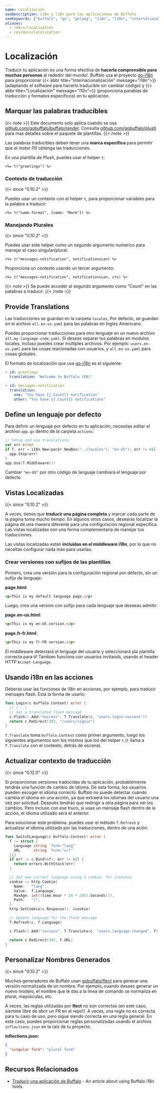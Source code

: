 ```yaml
---
name: Localización
seoDescription: i18n y l10n para las aplicaciones de Buffalo
seoKeywords: ["buffalo", "go", "golang", "i18n", "l10n", "internationalization", "localization"]
aliases:
  - /docs/localization
  - /es/docs/localization
---
```


# Localización

Traducir tu aplicación es una forma efectiva de **hacerla comprensible para muchas personas** al rededor del mundo!. Buffalo usa el proyecto [go-i18n](https://github.com/nicksnyder/go-i18n) para proporcionar {{< abbr title="Internacionalización" message="i18n">}} (adaptando el software para hacerlo traducible sin cambiar código) y {{< abbr title="Localización" message="l10n">}} (proporciona parablas de traducción y formatos específicos) en tu aplicación.

## Marquar las palabras traducibles

{{< note >}}
Este documento solo aplica cuando se usa [github.com/gobuffalo/buffalo/render](https://github.com/gobuffalo/buffalo/tree/main/render).
Consulta [github.com/gobuffalo/plush](https://github.com/gobuffalo/plush) para mas detalles sobre el paquete de plantillas.
{{< /note >}}

Las palabras traducibles deben tener una **marca específica** para permitir que el motor *l10* obtenga las traducciones.

En una plantilla de Plush, puedes usar el helper `t`:

```plain
<%= t("greetings") %>
```

### Contexto de traducción
{{< since "0.10.2" >}}

Puedes usar un contexto con el helper `t`, para proporcionar variables para la palabra a traducir:

```plain
<%= t("name-format", {name: "Mark"}) %>
```

### Manejando Plurales

{{< since "0.10.2" >}}

Puedes usar este helper como un segundo argumento numerico para manejar el caso singular/plural:

```plain
<%= t("messages-notification", notificationsLen) %>
```

Proporciona un contexto usando un tercer argumento:

```plain
<%= t("messages-notification", notificationsLen, ctx) %>
```

{{< note >}}
Se puede acceder al segundo argumento como "Count" en las palabras a traducir.
{{< /note >}}

## Provide Translations

Las traducciones se guardan en la carpeta `locales`, Por defecto, se guardan en el archivo `all.en-us.yaml` para las palabras en Ingles Americano.

Puedes proporcionar traducciones para otro lenguaje en un nuevo archivo `all.my-language-code.yaml`. Si deseas separar tus palabras en modulos locales, incluso puedes crear múltiples archivos. Por ejemplo: `users.en-us.yaml` para las cosas reacionadas con usuarios, y `all.en-us.yaml` para cosas globales.

El formato de localización que usa [go-i18n](https://github.com/nicksnyder/go-i18n) es el siguiente:

```yaml
- id: greetings
  translation: "Welcome to Buffalo (EN)"

- id: messages-notification
  translation:
    one: "You have {{.Count}} notification"
    other: "You have {{.Count}} notifications"
```

## Define un lenguaje por defecto

Para definir un lenguaje por defecto en tu aplicación, necesitas editar el archivo `app.go` dentro de la carpeta `actions`:

```go
// Setup and use translations:
var err error
if T, err = i18n.New(packr.NewBox("../locales"), "en-US"); err != nil {
  app.Stop(err)
}
app.Use(T.Middleware())
```

Cambiar `"en-US"` por otro código de languaje cambiará el lenguaje por defecto.

## Vistas Localizadas

{{< since "0.10.2" >}}

A veces, tienes que **traducir una página completa** y marcar cada parte de la página toma mucho tiempo. En algunos otros casos, desearás localizar la página de una manera diferente para una configuración regional específica. Las vistas localizadas son una forma complementaria de manejar tus traducciones.

Las vistas localizadas están **incluidas en el middleware i18n**, por lo que no neceitas configurar nada más para usarlas.

### Crear versiones con sufijos de las plantillas

Primero, crea una versión para la configuración regional por defecto, sin un sufijo de lenguaje:

**page.html**:
```html
<p>This is my default language page.</p>
```

Luego, crea una version con sufijo para cada lenguaje que deseeas admitir:

**page.en-us.html**:
```html
<p>This is my en-US version.</p>
```

**page.fr-fr.html**:
```html
<p>This is my fr-FR version.</p>
```

El middleware detectará el lenguaje del usuario y seleccionará pla plantilla correcta para ti! Tambien funciona con usuarios invitaods, usando el header HTTP `Accept-Language`.

## Usando i18n en las acciones

Deberás usar las funciones de i18n en acciones, por ejemplo, para traducir mensajes flash. Está la forma de usarlo:

``` go
func Login(c buffalo.Context) error {
  // [...]
  // Set a translated flash message
  c.Flash().Add("success", T.Translate(c, "users.login-success"))
  return c.Redirect(303, "/users/signin")
}
```

`T.Translate` toma `buffalo.Context` como primer argumento, luego los siguientes argumentos son los mismos que los del helper `t` (`t` llama a `T.Translate` con el contexto, detrás de escena).

## Actualizar contexto de traducción

{{< since "0.12.0" >}}

Si proporcionas versiones traducidas de tu aplicación, probablemente tendrás una función de cambio de idioma. De esta forma, los usuarios pueden escoger el idioma correcto.
Buffalo no puede detectar cuándo cambia el idioma en una acción, ya que extraerá los idiomas del usuario una vez por solicitud. Después tendrás que redirigir a otra página para ver los cambios. Pero incluso con ese truco, si usas un mensaje flash dentro de la acción, el idioma utilizado será el anterior.

Para solucionar este problema. puedes usar el método `T.Refresh` y actualizar el idioma utilizado por las traducciones, dentro de una ación.

```go
func SwitchLanguage(c buffalo.Context) error {
  f := struct {
    Language string `form:"lang"`
    URL      string `form:"url"`
  }{}
  if err := c.Bind(&f); err != nil {
    return errors.WithStack(err)
  }

  // Set new current language using a cookie, for instance
  cookie := http.Cookie{
    Name:   "lang",
    Value:  f.Language,
    MaxAge: int((time.Hour * 24 * 265).Seconds()),
    Path:   "/",
  }
  http.SetCookie(c.Response(), &cookie)

  // Update language for the flash message
  T.Refresh(c, f.Language)

  c.Flash().Add("success", T.Translate(c, "users.language-changed", f))

  return c.Redirect(302, f.URL)
}
```

## Personalizar Nombres Generados

{{< since "0.10.2" >}}

Muchos generadores de Buffalo usan [gobuffalo/flect](https://github.com/gobuffalo/flect) para generar una versión normalizada de un nombre. Por ejemplo, cuando desees generar un nuevo modelo, el nombre que le das a la línea de comando se normaliza en plural, mayúsculas, etc.

A veces, las reglas utilizadas por **flect** no son correctas (en este caso, sientete libre de abrir un PR en el repo!). A veces, una regla no es correcta para tu caso de uso, pero sigue siendo correcta en una regla general. En este caso, puedes proporcionar reglas personalizadas usando el archivo `inflections.json` en la raíz de tu proyecto.

**inflections.json:**
```json
{
  "singular form": "plural form"
}
```

## Recursos Relacionados

* [Traducir una aplicación de Buffalo](https://blog.gobuffalo.io/translating-a-buffalo-app-1b4f32e6cb57) - An article about using Buffalo i18n tools.
